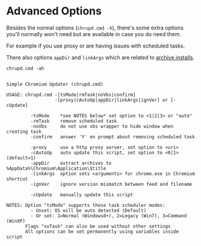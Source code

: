 # Advanced Options

Besides the normal options (`chrupd.cmd -h`), there's some extra options you'll normally won't need but are available in case you do need them.

For example if you use proxy or are having issues with scheduled tasks.

There also options `appDir` and `linkArgs` which are related to [archive installs](/docs/Archives.md).

`chrupd.cmd -ah`

``` text

Simple Chromium Updater (chrupd.cmd)

USAGE: chrupd.cmd -[tsMode|rmTask|noVbs|confirm]
                  -[proxy|cAutoUp|appDir|linkArgs|ignVer] or [-cUpdate]

         -tsMode    *see NOTES below* set option to <1|2|3> or "auto"
         -rmTask    remove scheduled task
         -noVbs     do not use vbs wrapper to hide window when creating task
         -confirm   answer 'Y' on prompt about removing scheduled task

         -proxy     use a http proxy server, set option to <uri>
         -cAutoUp   auto update this script, set option to <0|1> (default=1)
         -appDir    extract archives to %AppData%\Chromium\Application\$title
         -linkArgs  option sets <arguments> for chrome.exe in Chromium shortcut
         -ignVer    ignore version mismatch between feed and filename

         -cUpdate   manually update this script

NOTES: Option "tsMode" supports these task scheduler modes:
         - Unset: OS will be auto detected (Default)
         - Or set: 1=Normal (Windows8+), 2=Legacy (Win7), 3=Command (WinXP)
       Flags "xxTask" can also be used without other settings
       All options can be set permanently using variables inside script

```
